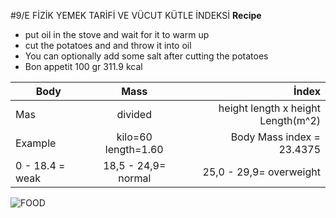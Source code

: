 #9/E FİZİK YEMEK TARİFİ VE VÜCUT KÜTLE İNDEKSİ
**Recipe**
* put oil in the stove and wait for it to warm up
* cut the potatoes and  and throw it into oil 
* You can optionally add some salt after cutting the potatoes
* Bon appetit
100 gr 311.9 kcal

| Body  | Mass   | İndex |
| ------------- |:-------------:| -----:|
| Mas     | divided | height length x height Length(m^2) |
| Example     | kilo=60 length=1.60     | Body Mass index = 23.4375 |
| 0 - 18.4 = weak | 18,5 - 24,9= normal |25,0 - 29,9= overweight |
![FOOD](https://www.google.com/url?sa=i&url=https%3A%2F%2Fwww.hurrem.com%2Fleziz-yemekler-icin-mutfak-sirlari%2F&psig=AOvVaw1l5lAecA5PNFEr-UeZtqKQ&ust=1586211845269000&source=images&cd=vfe&ved=0CAIQjRxqFwoTCOj42eOp0ugCFQAAAAAdAAAAABAE)
                                                                                                                                                                                 
